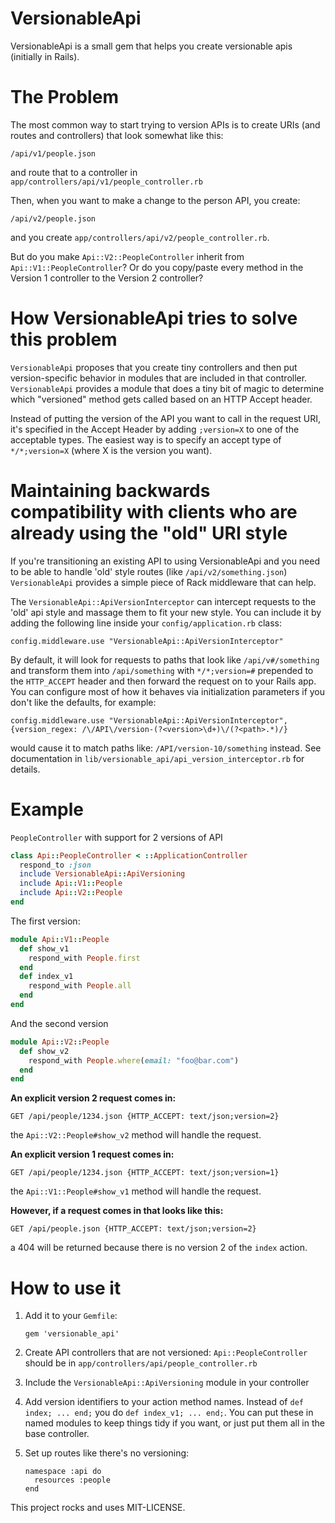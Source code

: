 # VersionableApi

VersionableApi is a small gem that helps you create versionable apis (initially in Rails).

# The Problem

The most common way to start trying to version APIs is to create URIs (and routes and controllers) that look somewhat like this:
```
/api/v1/people.json
```
and route that to a controller in `app/controllers/api/v1/people_controller.rb`

Then, when you want to make a change to the person API, you create:
```
/api/v2/people.json
```
and you create `app/controllers/api/v2/people_controller.rb`.

But do you make `Api::V2::PeopleController` inherit from `Api::V1::PeopleController`? Or do you copy/paste every method in the Version 1 controller to the Version 2 controller?

# How VersionableApi tries to solve this problem

`VersionableApi` proposes that you create tiny controllers and then put version-specific behavior in modules that are included in that controller.  `VersionableApi` provides a module that does a tiny bit of magic to determine which "versioned" method gets called based on an HTTP Accept header.

Instead of putting the version of the API you want to call in the request URI, it's specified in the Accept Header by adding `;version=X` to one of the acceptable types.  The easiest way is to specify an accept type of `*/*;version=X` (where X is the version you want).

# Maintaining backwards compatibility with clients who are already using the "old" URI style

If you're transitioning an existing API to using VersionableApi and you need to be able to handle 'old' style routes (like `/api/v2/something.json`) `VersionableApi` provides a simple piece of Rack middleware that can help.

The `VersionableApi::ApiVersionInterceptor` can intercept requests to the 'old' api style and massage them to fit your new style.  You can include it by adding the following line inside your `config/application.rb` class:
```
config.middleware.use "VersionableApi::ApiVersionInterceptor"
```

By default, it will look for requests to paths that look like `/api/v#/something` and transform them into `/api/something` with `*/*;version=#` prepended to the `HTTP_ACCEPT` header and then forward the request on to your Rails app. You can configure most of how it behaves via initialization parameters if you don't like the defaults, for example:
```
config.middleware.use "VersionableApi::ApiVersionInterceptor", {version_regex: /\/API\/version-(?<version>\d+)\/(?<path>.*)/}
```
would cause it to match paths like: `/API/version-10/something` instead.  See documentation in `lib/versionable_api/api_version_interceptor.rb` for details.

# Example
`PeopleController` with support for 2 versions of API
```ruby
class Api::PeopleController < ::ApplicationController
  respond_to :json
  include VersionableApi::ApiVersioning
  include Api::V1::People
  include Api::V2::People
end
```
The first version:
```ruby
module Api::V1::People
  def show_v1
    respond_with People.first
  end
  def index_v1
    respond_with People.all
  end
end
```

And the second version
```ruby
module Api::V2::People
  def show_v2
    respond_with People.where(email: "foo@bar.com")
  end
end
```

**An explicit version 2 request comes in:**
```
GET /api/people/1234.json {HTTP_ACCEPT: text/json;version=2}
```
the `Api::V2::People#show_v2` method will handle the request.

**An explicit version 1 request comes in:**
```
GET /api/people/1234.json {HTTP_ACCEPT: text/json;version=1}
```
the `Api::V1::People#show_v1` method will handle the request.


**However, if a request comes in that looks like this:**
```
GET /api/people.json {HTTP_ACCEPT: text/json;version=2}
```
a 404 will be returned because there is no version 2 of the `index` action.


# How to use it
1. Add it to your `Gemfile`:
    
    ```
    gem 'versionable_api'
    ```
2. Create API controllers that are not versioned: `Api::PeopleController` should be in `app/controllers/api/people_controller.rb`
3. Include the `VersionableApi::ApiVersioning` module in your controller
4. Add version identifiers to your action method names.  Instead of `def index; ... end;` you do `def index_v1; ... end;`.  You can put these in named modules to keep things tidy if you want, or just put them all in the base controller.
5. Set up routes like there's no versioning:
    
    ```
    namespace :api do 
      resources :people
    end
    ```

This project rocks and uses MIT-LICENSE.
